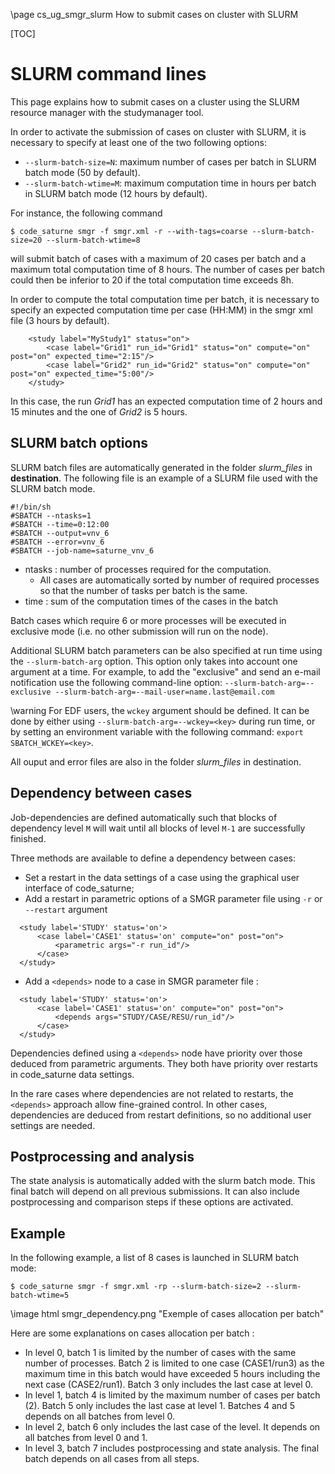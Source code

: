 <!--
  This file is part of code_saturne, a general-purpose CFD tool.

  Copyright (C) 1998-2024 EDF S.A.

  This program is free software; you can redistribute it and/or modify it under
  the terms of the GNU General Public License as published by the Free Software
  Foundation; either version 2 of the License, or (at your option) any later
  version.

  This program is distributed in the hope that it will be useful, but WITHOUT
  ANY WARRANTY; without even the implied warranty of MERCHANTABILITY or FITNESS
  FOR A PARTICULAR PURPOSE.  See the GNU General Public License for more
  details.

  You should have received a copy of the GNU General Public License along with
  this program; if not, write to the Free Software Foundation, Inc., 51 Franklin
  Street, Fifth Floor, Boston, MA 02110-1301, USA.
-->

\page cs_ug_smgr_slurm How to submit cases on cluster with SLURM

[TOC]

SLURM command lines
===================

This page explains how to submit cases on a cluster using the SLURM resource
manager with the studymanager tool.

In order to activate the submission of cases on cluster with SLURM, it is
necessary to specify at least one of the two following options:
- `--slurm-batch-size=N`: maximum number of cases per batch in SLURM batch mode
  (50 by default).
- `--slurm-batch-wtime=M`: maximum computation time in hours per batch in SLURM
  batch mode (12 hours by default).

For instance, the following command
  ```
  $ code_saturne smgr -f smgr.xml -r --with-tags=coarse --slurm-batch-size=20 --slurm-batch-wtime=8
  ```
will submit batch of cases with a maximum of 20 cases per batch and a maximum
total computation time of 8 hours. The number of cases per batch could then be
inferior to 20 if the total computation time exceeds 8h.

In order to compute the total computation time per batch, it is necessary to
specify an expected computation time per case (HH:MM) in the smgr xml file (3
hours by default).

```{.xml}
    <study label="MyStudy1" status="on">
        <case label="Grid1" run_id="Grid1" status="on" compute="on" post="on" expected_time="2:15"/>
        <case label="Grid2" run_id="Grid2" status="on" compute="on" post="on" expected_time="5:00"/>
    </study>
```
In this case, the run _Grid1_ has an expected computation time of 2 hours and 15
minutes and the one of _Grid2_ is 5 hours.

SLURM batch options
-------------------

SLURM batch files are automatically generated in the folder _slurm_files_ in
**destination**. The following file is an example of a SLURM file used with the
SLURM batch mode.

```{.sh}
#!/bin/sh
#SBATCH --ntasks=1
#SBATCH --time=0:12:00
#SBATCH --output=vnv_6
#SBATCH --error=vnv_6
#SBATCH --job-name=saturne_vnv_6
```

- ntasks : number of processes required for the computation.
  * All cases are automatically sorted by number of required processes so that
    the number of tasks per batch is the same.
- time : sum of the computation times of the cases in the batch

Batch cases which require 6 or more processes will be executed in exclusive mode
(i.e. no other submission will run on the node).

Additional SLURM batch parameters can be also specified at run time using the 
`--slurm-batch-arg` option. This option only takes into account one argument at
a time. For example, to add the "exclusive" and send an e-mail notification use
the following command-line option:
`--slurm-batch-arg=--exclusive --slurm-batch-arg=--mail-user=name.last@email.com`

\warning
For EDF users, the `wckey` argument should be defined. It can be done by either
using `--slurm-batch-arg=--wckey=<key>` during run time, or by setting an
environment variable with the following command: `export SBATCH_WCKEY=<key>`.

All ouput and error files are also in the folder _slurm_files_ in destination.

Dependency between cases
------------------------

Job-dependencies are defined automatically such that blocks of dependency level
`M` will wait until all blocks of level `M-1` are successfully finished.

Three methods are available to define a dependency between cases:
- Set a restart in the data settings of a case using the graphical user
  interface of code_saturne;
- Add a restart in parametric options of a SMGR parameter file using
  `-r` or `--restart` argument
```{.xml}
  <study label='STUDY' status='on'>
      <case label='CASE1' status='on' compute="on" post="on">
          <parametric args="-r run_id"/>
      </case>
  </study>
```
- Add a `<depends>` node to a case in SMGR parameter file :
```{.xml}
  <study label='STUDY' status='on'>
      <case label='CASE1' status='on' compute="on" post="on">
          <depends args="STUDY/CASE/RESU/run_id"/>
      </case>
  </study>
```

Dependencies defined using a `<depends>` node have priority over those deduced
from parametric arguments. They both have priority over restarts in code_saturne
data settings.

In the rare cases where dependencies are not related to restarts, the `<depends>`
approach allow fine-grained control. In other cases, dependencies are deduced from
restart definitions, so no additional user settings are needed.

Postprocessing and analysis
---------------------------

The state analysis is automatically added with the slurm batch mode. This final
batch will depend on all previous submissions. It can also include
postprocessing and comparison steps if these options are activated.

Example
-------

In the following example, a list of 8 cases is launched in SLURM batch mode:

```
$ code_saturne smgr -f smgr.xml -rp --slurm-batch-size=2 --slurm-batch-wtime=5
```

\image html smgr_dependency.png "Exemple of cases allocation per batch"

Here are some explanations on cases allocation per batch :
- In level 0, batch 1 is limited by the number of cases with the same number of
  processes. Batch 2 is limited to one case (CASE1/run3) as the maximum time in
  this batch would have exceeded 5 hours including the next case (CASE2/run1).
  Batch 3 only includes the last case at level 0. 
- In level 1, batch 4 is limited by the maximum number of cases per batch (2).
  Batch 5 only includes the last case at level 1. Batches 4 and 5 depends on all
  batches from level 0.
- In level 2, batch 6 only includes the last case of the level. It depends on all
  batches from level 0 and 1.
- In level 3, batch 7 includes postprocessing and state analysis. The final
  batch depends on all cases from all steps.
